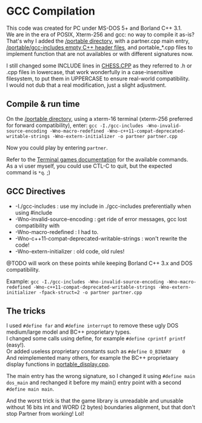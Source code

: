 # GCC Compilation

This code was created for PC under MS-DOS 5+ and Borland C++ 3.1.<br/>
We are in the era of POSIX, Xterm-256 and gcc: no way to compile it as-is?<br/>
That's why I added the [/portable directory](../portable/), with a partner.cpp main entry, [/portable/gcc-includes empty C++ header files](../portable/gcc-includes/), and portable_*.cpp files to implement function that are not availables or with different signatures now.<br/>

I still changed some INCLUDE lines in [CHESS.CPP](../CHESS.CPP) as they referred to .h or .cpp files in lowercase, that work wonderfully in a case-insensitive filesystem, to put them in UPPERCASE to ensure real-world compatibility.<br/>
I would not dub that a real modification, just a slight adjustment.


## Compile & run time
On the [/portable directory](../portable/), using a xterm-16 terminal (xterm-256 preferred for forward compatibility), enter:
`gcc -I./gcc-includes -Wno-invalid-source-encoding -Wno-macro-redefined -Wno-c++11-compat-deprecated-writable-strings -Wno-extern-initializer -o partner partner.cpp`

Now you could play by entering `partner`.

Refer to the [Terminal games documentation](./Terminal-games.md) for the available commands.<br/>
As a vi user myself, you could use CTL-C to quit, but the expected command is `*q`. ;)


## GCC Directives
- -I./gcc-includes : use my include in ./gcc-includes preferentially when using #include <filename>
- -Wno-invalid-source-encoding : get ride of error messages, gcc lost compatibility with
- -Wno-macro-redefined : I had to.
- -Wno-c++11-compat-deprecated-writable-strings : won't rewrite the code!
- -Wno-extern-initializer : old code, old rules!

@TODO will work on these points while keeping Borland C++ 3.x and DOS compatibility.

Example:
`gcc -I./gcc-includes -Wno-invalid-source-encoding -Wno-macro-redefined -Wno-c++11-compat-deprecated-writable-strings -Wno-extern-initializer -fpack-struct=2 -o partner partner.cpp`


## The tricks
I used `#define far` and `#define interrupt` to remove these ugly DOS medium/large model and BC++ proprietary types.<br/>
I changed some calls using define, for example `#define cprintf printf` (easy!).<br/>
Or added useless proprietary constants such as `#define O_BINARY    0`<br/>
And reimplemented many others, for example the BC++ proprietaary display functions in [portable_display.cpp](../portable/portable_display.cpp).

The main entry has the wrong signature, so I changed it using `#define main dos_main` and rechanged it before my main() entry point with a second `#define main main`.

And the worst trick is that the game library is unreadable and unusable without 16 bits int and WORD (2 bytes) boundaries alignment, but that don't stop Partner from working! Lol!
